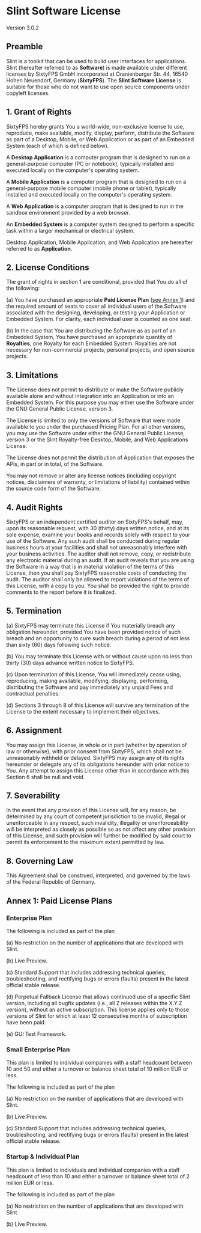 # Slint Software License

Version 3.0.2

## Preamble

Slint is a toolkit that can be used to build user interfaces for applications. Slint (hereafter referred to as **Software**) is made available under different licenses by SixtyFPS GmbH incorporated at Oranienburger Str. 44, 16540 Hohen Neuendorf, Germany (**SixtyFPS**). The **Slint Software License** is suitable for those who do not want to use open source components under copyleft licenses.

## 1. Grant of Rights

SixtyFPS hereby grants You a world-wide, non-exclusive license to use, reproduce, make available, modify, display, perform, distribute the Software as part of a Desktop, Mobile, or Web Application or as part of an Embedded System (each of which is defined below).

A **Desktop Application** is a computer program that is designed to run on a general-purpose computer (PC or notebook), typically installed and executed locally on the computer's operating system.

A **Mobile Application** is a computer program that is designed to run on a general-purpose mobile computer (mobile phone or tablet), typically installed and executed locally on the computer's operating system.

A **Web Application** is a computer program that is designed to run in the sandbox environment provided by a web browser.

An **Embedded System** is a computer system designed to perform a specific task within a larger mechanical or electrical system.

Desktop Application, Mobile Application, and Web Application are hereafter referred to as **Application**.

## 2. License Conditions

The grant of rights in section 1 are conditional, provided that You do all of the following:

(a) You have purchased an appropriate **Paid License Plan** ([see Annex 1](#annex-1-paid-license-plans)) and the required amount of seats to cover all individual users of the Software associated with the designing, developing, or testing your Application or Embedded System. For clarity, each individual user is counted as one seat.

(b) In the case that You are distributing the Software as as part of an Embedded System, You have purchased an appropriate quantity of **Royalties**, one Royalty for each Embedded System. Royalties are not necessary for non-commercial projects, personal projects, and open source projects.

## 3. Limitations

The License does not permit to distribute or make the Software publicly available alone and without integration into an Application or into an Embedded System. For this purpose you may either use the Software under the GNU General Public License, version 3.

The License is limited to only the versions of Software that were made available to you under the purchased Pricing Plan. For all other versions, you may use the Software under either the GNU General Public License, version 3 or the Slint Royalty-free Desktop, Mobile, and Web Applications License.

The License does not permit the distribution of Application that exposes the APIs, in part or in total, of the Software.

You may not remove or alter any license notices (including copyright notices, disclaimers of warranty, or limitations of liability) contained within the source code form of the Software.

## 4. Audit Rights

SixtyFPS or an independent certified auditor on SixtyFPS's behalf, may, upon its reasonable request, with 30 (thirty) days written notice, and at its sole expense, examine your books and records solely with respect to your use of the Software. Any such audit shall be conducted during regular business hours at your facilities and shall not unreasonably interfere with your business activities. The auditor shall not remove, copy, or redistribute any electronic material during an audit. If an audit reveals that you are using the Software in a way that is in material violation of the terms of this License, then you shall pay SixtyFPS reasonable costs of conducting the audit. The auditor shall only be allowed to report violations of the terms of this License, with a copy to you. You shall be provided the right to provide comments to the report before it is finalized.

## 5. Termination

(a) SixtyFPS may terminate this License if You materially breach any obligation hereunder, provided You have been provided notice of such breach and an opportunity to cure such breach during a period of not less than sixty (60) days following such notice.

(b) You may terminate this License with or without cause upon no less than thirty (30) days advance written notice to SixtyFPS.

(c) Upon termination of this License, You will immediately cease using, reproducing, making available, modifying, displaying, performing, distributing the Software and pay immediately any unpaid Fees and contractual penalties.

(d) Sections 3 through 8 of this License will survive any termination of the License to the extent necessary to implement their objectives.

## 6. Assignment

You may assign this License, in whole or in part (whether by operation of law or otherwise), with prior consent from SixtyFPS, which shall not be unreasonably withheld or delayed. SixtyFPS may assign any of its rights hereunder or delegate any of its obligations hereunder with prior notice to You. Any attempt to assign this License other than in accordance with this Section 6 shall be null and void.

## 7. Severability

In the event that any provision of this License will, for any reason, be determined by any court of competent jurisdiction to be invalid, illegal or unenforceable in any respect, such invalidity, illegality or unenforceability will be interpreted as closely as possible so as not affect any other provision of this License, and such provision will further be modified by said court to permit its enforcement to the maximum extent permitted by law.

## 8. Governing Law

This Agreement shall be construed, interpreted, and governed by the laws of the Federal Republic of Germany.

## Annex 1: Paid License Plans

### Enterprise Plan

The following is included as part of the plan

(a) No restriction on the number of applications that are developed with Slint.

(b) Live Preview.

(c) Standard Support that includes addressing technical queries, troubleshooting, and rectifying bugs or errors (faults) present in the latest official stable release.

(d) Perpetual Fallback License that allows continued use of a specific Slint version, including all bugfix updates (i.e., all Z releases within the X.Y.Z version), without an active subscription. This license applies only to those versions of Slint for which at least 12 consecutive months of subscription have been paid.

(e) GUI Test Framework.

### Small Enterprise Plan

This plan is limited to individual companies with a staff headcount between 10 and 50 and either a turnover or balance sheet total of 10 million EUR or less.

The following is included as part of the plan

(a) No restriction on the number of applications that are developed with Slint.

(b) Live Preview.

(c) Standard Support that includes addressing technical queries, troubleshooting, and rectifying bugs or errors (faults) present in the latest official stable release.

### Startup & Individual Plan

This plan is limited to individuals and individual companies with a staff headcount of less than 10 and either a turnover or balance sheet total of 2 million EUR or less.

The following is included as part of the plan

(a) No restriction on the number of applications that are developed with Slint.

(b) Live Preview.
